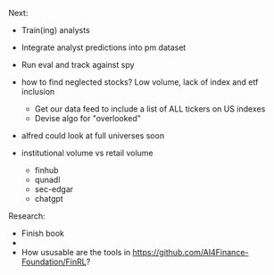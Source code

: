 Next:
* Train(ing) analysts
* Integrate analyst predictions into pm dataset
* Run eval and track against spy

* how to find neglected stocks? Low volume, lack of index and etf inclusion
  * Get our data feed to include a list of ALL tickers on US indexes
  * Devise algo for "overlooked"
* alfred could look at full universes soon
* institutional volume vs retail volume
    * finhub
    * qunadl
    * sec-edgar
    * chatgpt

Research:
* Finish book
* 
* How ususable are the tools in https://github.com/AI4Finance-Foundation/FinRL?